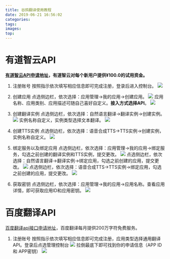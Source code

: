 ```yaml
---
title: 谷鸽翻译使用教程
date: 2019-06-21 16:56:02
categories:
tags:
images:
top:
---
```


# 有道智云API

**[有道智云API申请地址](http://ai.youdao.com/)，有道智云对每个新用户提供¥100.0的试用资金。**

 1. 注册账号
按照指示依次填写相应信息即可完成注册，登录后进入控制台。
 ![](http://akilar-1259097125.cos.ap-shanghai.myqcloud.com/%E8%B0%B7%E9%B8%BD%E7%BF%BB%E8%AF%91%E4%BD%BF%E7%94%A8%E6%95%99%E7%A8%8B/20190621045905487.png)
 
 2. 创建应用
点选侧边栏，依次选择：应用管理->我的应用->创建应用。
![](http://akilar-1259097125.cos.ap-shanghai.myqcloud.com/%E8%B0%B7%E9%B8%BD%E7%BF%BB%E8%AF%91%E4%BD%BF%E7%94%A8%E6%95%99%E7%A8%8B/20190621050755014.png)
应用名称、应用类别、应用描述可随自己喜好自定义。**接入方式选择API**。
![](http://akilar-1259097125.cos.ap-shanghai.myqcloud.com/%E8%B0%B7%E9%B8%BD%E7%BF%BB%E8%AF%91%E4%BD%BF%E7%94%A8%E6%95%99%E7%A8%8B/20190621051101023.png)

 3. 创建翻译实例
点选侧边栏，依次选择：自然语言翻译->翻译实例->创建实例。
![](http://akilar-1259097125.cos.ap-shanghai.myqcloud.com/%E8%B0%B7%E9%B8%BD%E7%BF%BB%E8%AF%91%E4%BD%BF%E7%94%A8%E6%95%99%E7%A8%8B/20190621051248624.png)
实例名称自定义，实例类型选择文本翻译。
![](http://akilar-1259097125.cos.ap-shanghai.myqcloud.com/%E8%B0%B7%E9%B8%BD%E7%BF%BB%E8%AF%91%E4%BD%BF%E7%94%A8%E6%95%99%E7%A8%8B/20190621051427874.png)

 4. 创建TTS实例
 点选侧边栏，依次选择：语音合成TTS->TTS实例->创建实例，实例名称自定义。
![](http://akilar-1259097125.cos.ap-shanghai.myqcloud.com/%E8%B0%B7%E9%B8%BD%E7%BF%BB%E8%AF%91%E4%BD%BF%E7%94%A8%E6%95%99%E7%A8%8B/20190621051619487.png)

 5. 绑定服务以及绑定应用
 点选侧边栏，依次选择：应用管理->我的应用->绑定服务，勾选之前创建的翻译实例和TTS实例，提交更改。
 ![](http://akilar-1259097125.cos.ap-shanghai.myqcloud.com/%E8%B0%B7%E9%B8%BD%E7%BF%BB%E8%AF%91%E4%BD%BF%E7%94%A8%E6%95%99%E7%A8%8B/20190621051911987.png)
 点选侧边栏，依次选择：自然语言翻译->翻译实例->绑定应用，勾选之前创建的应用，提交更改。
 ![](http://akilar-1259097125.cos.ap-shanghai.myqcloud.com/%E8%B0%B7%E9%B8%BD%E7%BF%BB%E8%AF%91%E4%BD%BF%E7%94%A8%E6%95%99%E7%A8%8B/20190621052012202.png)
 点选侧边栏，依次选择：语音合成TTS->TTS实例->绑定应用，勾选之前创建的应用，提交更改。
 ![](http://akilar-1259097125.cos.ap-shanghai.myqcloud.com/%E8%B0%B7%E9%B8%BD%E7%BF%BB%E8%AF%91%E4%BD%BF%E7%94%A8%E6%95%99%E7%A8%8B/20190621052157635.png)
 
  6. 获取密钥
点选侧边栏，依次选择：应用管理->我的应用->应用名称。查看应用详情，即可获取应用ID和应用密钥。
![](http://akilar-1259097125.cos.ap-shanghai.myqcloud.com/%E8%B0%B7%E9%B8%BD%E7%BF%BB%E8%AF%91%E4%BD%BF%E7%94%A8%E6%95%99%E7%A8%8B/20190621052356194.png)

# 百度翻译API
[百度翻译api接口申请地址](http://api.fanyi.baidu.com/api/trans/product/index)，百度翻译每月提供200万字符免费服务。

1. 注册账号
按照指示依次填写相应信息即可完成注册，应用类型选择通用翻译API。登录后点选管理控制台
![](http://akilar-1259097125.cos.ap-shanghai.myqcloud.com/%E8%B0%B7%E9%B8%BD%E7%BF%BB%E8%AF%91%E4%BD%BF%E7%94%A8%E6%95%99%E7%A8%8B/20190621053311534.png)
拉倒最底下即可找到你的申请信息（APP ID 和 APP密钥）
![](http://akilar-1259097125.cos.ap-shanghai.myqcloud.com/%E8%B0%B7%E9%B8%BD%E7%BF%BB%E8%AF%91%E4%BD%BF%E7%94%A8%E6%95%99%E7%A8%8B/20190621053618002.png)

 
